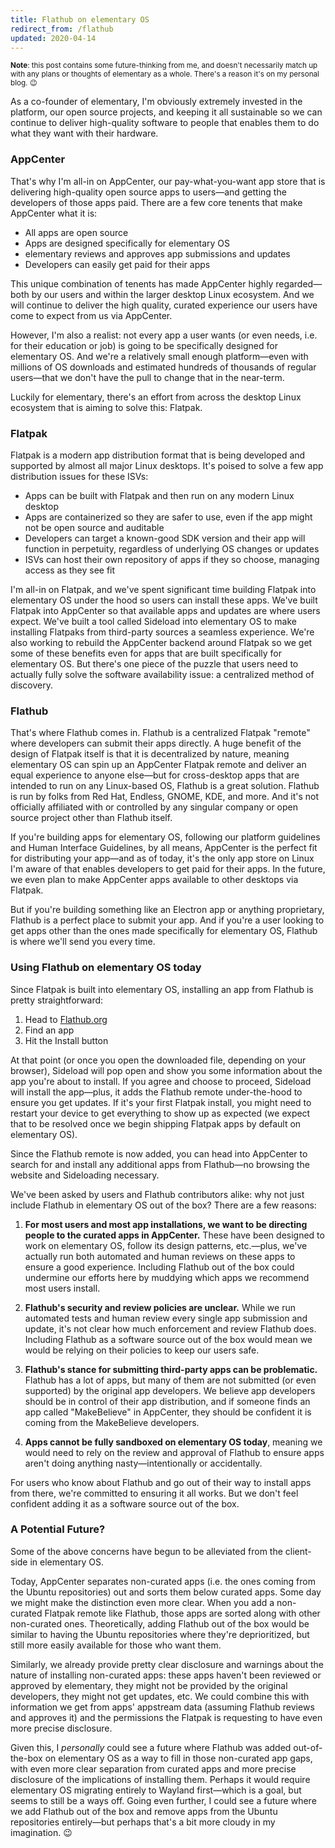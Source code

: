 ```yaml
---
title: Flathub on elementary OS
redirect_from: /flathub
updated: 2020-04-14
---
```


<small>**Note**: this post contains some future-thinking from me, and doesn't necessarily match up with any plans or thoughts of elementary as a whole. There's a reason it's on my personal blog. 😉️</small>

As a co-founder of elementary, I'm obviously extremely invested in the platform, our open source projects, and keeping it all sustainable so we can continue to deliver high-quality software to people that enables them to do what they want with their hardware.

### AppCenter

That's why I'm all-in on AppCenter, our pay-what-you-want app store that is delivering high-quality open source apps to users—and getting the developers of those apps paid. There are a few core tenents that make AppCenter what it is:

- All apps are open source
- Apps are designed specifically for elementary OS
- elementary reviews and approves app submissions and updates
- Developers can easily get paid for their apps

This unique combination of tenents has made AppCenter highly regarded—both by our users and within the larger desktop Linux ecosystem. And we will continue to deliver the high quality, curated experience our users have come to expect from us via AppCenter.

However, I'm also a realist: not every app a user wants (or even needs, i.e. for their education or job) is going to be specifically designed for elementary OS. And we're a relatively small enough platform—even with millions of OS downloads and estimated hundreds of thousands of regular users—that we don't have the pull to change that in the near-term.

Luckily for elementary, there's an effort from across the desktop Linux ecosystem that is aiming to solve this: Flatpak.

### Flatpak

Flatpak is a modern app distribution format that is being developed and supported by almost all major Linux desktops. It's poised to solve a few app distribution issues for these ISVs:

- Apps can be built with Flatpak and then run on any modern Linux desktop
- Apps are containerized so they are safer to use, even if the app might not be open source and auditable
- Developers can target a known-good SDK version and their app will function in perpetuity, regardless of underlying OS changes or updates
- ISVs can host their own repository of apps if they so choose, managing access as they see fit

I'm all-in on Flatpak, and we've spent significant time building Flatpak into elementary OS under the hood so users can install these apps. We've built Flatpak into AppCenter so that available apps and updates are where users expect. We've built a tool called Sideload into elementary OS to make installing Flatpaks from third-party sources a seamless experience. We're also working to rebuild the AppCenter backend around Flatpak so we get some of these benefits even for apps that are built specifically for elementary OS. But there's one piece of the puzzle that users need to actually fully solve the software availability issue: a centralized method of discovery.

### Flathub

That's where Flathub comes in. Flathub is a centralized Flatpak "remote" where developers can submit their apps directly. A huge benefit of the design of Flatpak itself is that it is decentralized by nature, meaning elementary OS can spin up an AppCenter Flatpak remote and deliver an equal experience to anyone else—but for cross-desktop apps that are intended to run on any Linux-based OS, Flathub is a great solution. Flathub is run by folks from Red Hat, Endless, GNOME, KDE, and more. And it's not officially affiliated with or controlled by any singular company or open source project other than Flathub itself.

If you're building apps for elementary OS, following our platform guidelines and Human Interface Guidelines, by all means, AppCenter is the perfect fit for distributing your app—and as of today, it's the only app store on Linux I'm aware of that enables developers to get paid for their apps. In the future, we even plan to make AppCenter apps available to other desktops via Flatpak.

But if you're building something like an Electron app or anything proprietary, Flathub is a perfect place to submit your app. And if you're a user looking to get apps other than the ones made specifically for elementary OS, Flathub is where we'll send you every time.

### Using Flathub on elementary OS today

Since Flatpak is built into elementary OS, installing an app from Flathub is pretty straightforward:

1. Head to [Flathub.org](https://flathub.org)
2. Find an app
3. Hit the Install button

At that point (or once you open the downloaded file, depending on your browser), Sideload will pop open and show you some information about the app you're about to install. If you agree and choose to proceed, Sideload will install the app—plus, it adds the Flathub remote under-the-hood to ensure you get updates. If it's your first Flatpak install, you might need to restart your device to get everything to show up as expected (we expect that to be resolved once we begin shipping Flatpak apps by default on elementary OS).

Since the Flathub remote is now added, you can head into AppCenter to search for and install any additional apps from Flathub—no browsing the website and Sideloading necessary.

We've been asked by users and Flathub contributors alike: why not just include Flathub in elementary OS out of the box? There are a few reasons:

1. **For most users and most app installations, we want to be directing people to the curated apps in AppCenter.** These have been designed to work on elementary OS, follow its design patterns, etc.—plus, we've actually run both automated and human reviews on these apps to ensure a good experience. Including Flathub out of the box could undermine our efforts here by muddying which apps we recommend most users install.

2. **Flathub's security and review policies are unclear.** While we run automated tests and human review every single app submission and update, it's not clear how much enforcement and review Flathub does. Including Flathub as a software source out of the box would mean we would be relying on their policies to keep our users safe.

3. **Flathub's stance for submitting third-party apps can be problematic.** Flathub has a lot of apps, but many of them are not submitted (or even supported) by the original app developers. We believe app developers should be in control of their app distribution, and if someone finds an app called "MakeBelieve" in AppCenter, they should be confident it is coming from the MakeBelieve developers.

4. **Apps cannot be fully sandboxed on elementary OS today**, meaning we would need to rely on the review and approval of Flathub to ensure apps aren't doing anything nasty—intentionally or accidentally.

For users who know about Flathub and go out of their way to install apps from there, we're committed to ensuring it all works. But we don't feel confident adding it as a software source out of the box.

### A Potential Future?

Some of the above concerns have begun to be alleviated from the client-side in elementary OS.

Today, AppCenter separates non-curated apps (i.e. the ones coming from the Ubuntu repositories) out and sorts them below curated apps. Some day we might make the distinction even more clear. When you add a non-curated Flatpak remote like Flathub, those apps are sorted along with other non-curated ones. Theoretically, adding Flathub out of the box would be similar to having the Ubuntu repositories where they're deprioritized, but still more easily available for those who want them.

Similarly, we already provide pretty clear disclosure and warnings about the nature of installing non-curated apps: these apps haven't been reviewed or approved by elementary, they might not be provided by the original developers, they might not get updates, etc. We could combine this with information we get from apps' appstream data (assuming Flathub reviews and approves it) and the permissions the Flatpak is requesting to have even more precise disclosure.

Given this, I _personally_ could see a future where Flathub was added out-of-the-box on elementary OS as a way to fill in those non-curated app gaps, with even more clear separation from curated apps and more precise disclosure of the implications of installing them. Perhaps it would require elementary OS migrating entirely to Wayland first—which is a goal, but seems to still be a ways off. Going even further, I could see a future where we add Flathub out of the box and remove apps from the Ubuntu repositories entirely—but perhaps that's a bit more cloudy in my imagination. 😉️
